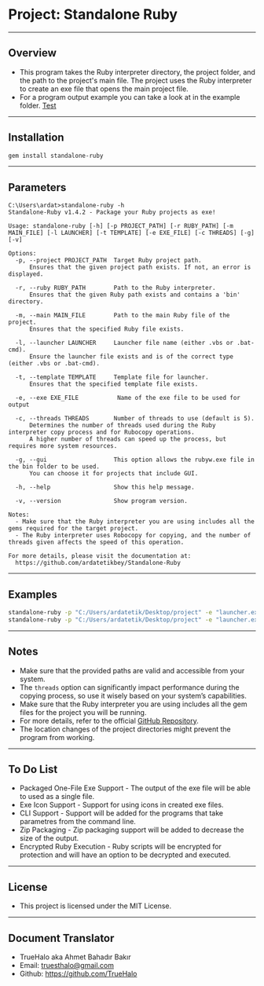 # Project: Standalone Ruby

---

## Overview

- This program takes the Ruby interpreter directory, the project folder, and the path to the project's main file. The project uses the Ruby interpreter to create an exe file that opens the main project file.
- For a program output example you can take a look at in the example folder. [Test](https://github.com/ardatetikbey/Standalone-Ruby/tree/main/example)
  
---

## Installation

```bash
gem install standalone-ruby
```

---

## Parameters

```
C:\Users\ardat>standalone-ruby -h
Standalone-Ruby v1.4.2 - Package your Ruby projects as exe!

Usage: standalone-ruby [-h] [-p PROJECT_PATH] [-r RUBY_PATH] [-m MAIN_FILE] [-l LAUNCHER] [-t TEMPLATE] [-e EXE_FILE] [-c THREADS] [-g] [-v]

Options:
  -p, --project PROJECT_PATH  Target Ruby project path.
      Ensures that the given project path exists. If not, an error is displayed.

  -r, --ruby RUBY_PATH        Path to the Ruby interpreter.
      Ensures that the given Ruby path exists and contains a 'bin' directory.

  -m, --main MAIN_FILE        Path to the main Ruby file of the project.
      Ensures that the specified Ruby file exists.

  -l, --launcher LAUNCHER     Launcher file name (either .vbs or .bat-cmd).
      Ensure the launcher file exists and is of the correct type (either .vbs or .bat-cmd).

  -t, --template TEMPLATE     Template file for launcher.
      Ensures that the specified template file exists.

  -e, --exe EXE_FILE           Name of the exe file to be used for output

  -c, --threads THREADS       Number of threads to use (default is 5).
      Determines the number of threads used during the Ruby interpreter copy process and for Rubocopy operations.
      A higher number of threads can speed up the process, but requires more system resources.

  -g, --gui                   This option allows the rubyw.exe file in the bin folder to be used.
      You can choose it for projects that include GUI.

  -h, --help                  Show this help message.

  -v, --version               Show program version.

Notes:
  - Make sure that the Ruby interpreter you are using includes all the gems required for the target project.
  - The Ruby interpreter uses Robocopy for copying, and the number of threads given affects the speed of this operation.

For more details, please visit the documentation at:
  https://github.com/ardatetikbey/Standalone-Ruby
```

---

## Examples

```bash
standalone-ruby -p "C:/Users/ardatetik/Desktop/project" -e "launcher.exe" -r "C:/Users/ardatetik/Documents/Ruby34-x64" -m "C:/Users/ardatetik/Desktop/myproject/main.rb" -l launcher1.exe -c 7 --gcc
standalone-ruby -p "C:/Users/ardatetik/Desktop/project" -e "launcher.exe" -r "C:/Users/ardatetik/Documents/Ruby34-x64" -m "C:/Users/ardatetik/Desktop/myproject/main.rb" -l launcher2.exe -c 8 --gui
```
  
---

## Notes

  - Make sure that the provided paths are valid and accessible from your system.  
  - The `threads` option can significantly impact performance during the copying process, so use it wisely based on your system’s capabilities.
  - Make sure that the Ruby interpreter you are using includes all the gem files for the project you will be running.
  - For more details, refer to the official [GitHub Repository](https://github.com/ardatetikbey/Standalone-Ruby).  
  - The location changes of the project directories might prevent the program from working.

---

## To Do List

  - Packaged One-File Exe Support - The output of the exe file will be able to used as a single file.
  - Exe Icon Support - Support for using icons in created exe files.
  - CLI Support - Support will be added for the programs that take parametres from the command line.
  - Zip Packaging - Zip packaging support will be added to decrease the size of the output.
  - Encrypted Ruby Execution - Ruby scripts will be encrypted for protection and will have an option to be decrypted and executed.

---

## License

- This project is licensed under the MIT License.

---

## Document Translator
- TrueHalo aka Ahmet Bahadır Bakır
- Email: truesthalo@gmail.com
- Github: https://github.com/TrueHalo
